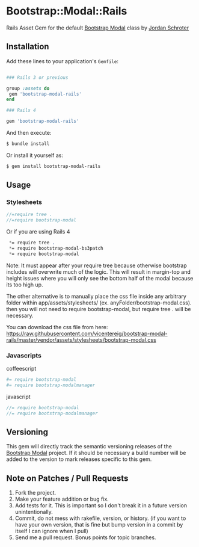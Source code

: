 # Bootstrap::Modal::Rails

Rails Asset Gem for the default [Bootstrap Modal](https://github.com/jschr/bootstrap-modal) class by [Jordan Schroter](https://github.com/jschr)

## Installation

Add these lines to your application's `Gemfile`:

```ruby

### Rails 3 or previous

group :assets do
 gem 'bootstrap-modal-rails'
end

### Rails 4

gem 'bootstrap-modal-rails'

```

And then execute:

```bash
$ bundle install
```

Or install it yourself as:

```bash
$ gem install bootstrap-modal-rails
```

## Usage

### Stylesheets

```sass
//=require tree .
//=require bootstrap-modal
```
Or if you are using Rails 4

```sass
 *= require tree .
 *= require bootstrap-modal-bs3patch
 *= require bootstrap-modal
```

Note: It must appear after your require tree because otherwise bootstrap includes will overwrite much of the logic. This will result in margin-top and height issues where you will only see the bottom half of the modal because its too high up. 

The other alternative is to manually place the css file inside any arbitrary folder within app/assets/stylesheets/ (ex. anyFolder/bootstrap-modal.css). then you will not need to require bootstrap-modal, but require tree . will be necessary.

You can download the css file from here: 
https://raw.githubusercontent.com/vicentereig/bootstrap-modal-rails/master/vendor/assets/stylesheets/bootstrap-modal.css

### Javascripts

coffeescript
```coffeescript
#= require bootstrap-modal
#= require bootstrap-modalmanager
```

javascript
```javascript
//= require bootstrap-modal
//= require bootstrap-modalmanager
```

## Versioning

This gem will directly track the semantic versioning releases of the [Bootstrap Modal](https://github.com/jschr/bootstrap-modal) project.
If it should be necessary a build number will be added to the version to mark releases specific to this gem.

## Note on Patches / Pull Requests
1. Fork the project.
2. Make your feature addition or bug fix.
3. Add tests for it. This is important so I don't break it in a future version unintentionally.
4. Commit, do not mess with rakefile, version, or history. (if you want to have your own version, that is fine but bump version in a commit by itself I can ignore when I pull)
5. Send me a pull request. Bonus points for topic branches.

